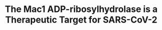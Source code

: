 ---
title: "The Mac1 ADP-ribosylhydrolase is a Therapeutic Target for SARS-CoV-2"
authors: "Suryawanshi RK&#42;, Jaishankar P&#42;, Correy GJ&#42;, Rachman MM&#42;, O'Leary PC&#42;, Taha TY&#42;, Zapatero-Belinchón FJ, McCavitt-Malvido M, Doruk YU, Stevens MGV, Diolati ME, Jogalekar MP, Richards AL, Montano M, Rosecrans J, Matthay M, Togo T, Gonciarz RL, Gopalkrishnan S, Neitz RJ, Krogan NJ, Swaney DL, Shoichet BK, Ott M#, Renslo AR#, Ashworth A#, Fraser JS#"
#journal: 
pub_date: "2024-08-08"
image: "/static/img/pub/2024_suryawanshi.jpg"
#pmid: 
#pmcid: 
#biorxiv:
biorxiv_version: "2024.08.08.606661v1"
#pdf: 
pdbs:
  - "9CXY"
  - "9CXZ"
  - "9CY0"
  - "7HC4"
  - "7HC5"
  - "7HC6"
  - "7HC7"
  - "7HC8"
  - "7HC9"
  - "7HCA"
links:
  - name: "QCRG AViDD Program"
    url: "https://qbi.ucsf.edu/qcrgAViDD"
  - name: "Renlso lab @ UCSF"
    url: "https://pharm.ucsf.edu/renslo"
  - name: "Ott lab @ Gladstone"
    url: "https://ottlab.gladstone.org"
  - name: "Alan Ashworth @ UCSF"
    url: "https://profiles.ucsf.edu/alan.ashworth"
---